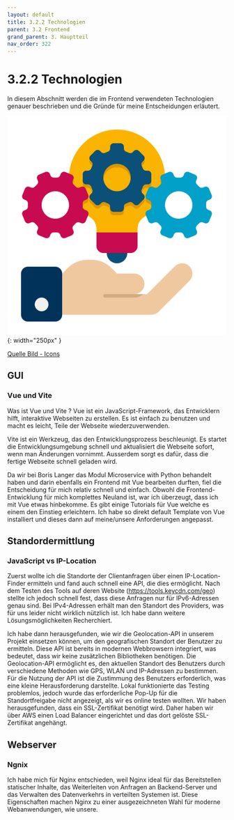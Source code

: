 ```yaml
---
layout: default
title: 3.2.2 Technologien
parent: 3.2 Frontend
grand_parent: 3. Hauptteil
nav_order: 322
---
```


# 3.2.2 Technologien

In diesem Abschnitt werden die im Frontend verwendeten Technologien genauer beschrieben und die Gründe für meine Entscheidungen erläutert.

![Anforderungen](../ressources/icons/technology.png){: width="250px" }

[Quelle Bild - Icons](../anhang/600-quellen.html#64-icons)

## GUI

### Vue und Vite

Was ist Vue und Vite ?
Vue ist ein JavaScript-Framework, das Entwicklern hilft, interaktive Webseiten zu erstellen. Es ist einfach zu benutzen und macht es leicht, Teile der Webseite
wiederzuverwenden.

Vite ist ein Werkzeug, das den Entwicklungsprozess beschleunigt. Es startet die Entwicklungsumgebung schnell und aktualisiert die Webseite sofort, wenn man Änderungen vornimmt. Ausserdem sorgt es dafür, dass die fertige Webseite schnell geladen wird.

Da wir bei Boris Langer das Modul Microservice with Python behandelt haben und darin ebenfalls ein Frontend mit Vue bearbeiten durften, fiel die Entscheidung für mich relativ schnell und einfach. Obwohl die Frontend-Entwicklung für mich komplettes Neuland ist, war ich überzeugt, dass ich mit Vue etwas hinbekomme. Es gibt einige Tutorials für Vue welche es einem den Einstieg erleichtern. Ich habe so direkt default Template von Vue installiert und dieses dann auf meine/unsere Anforderungen angepasst.

## Standordermittlung

### JavaScript vs IP-Location

Zuerst wollte ich die Standorte der Clientanfragen über einen IP-Location-Finder ermitteln und fand auch schnell eine API, die dies ermöglicht. Nach dem Testen des Tools auf deren Website (https://tools.keycdn.com/geo) stellte ich jedoch schnell fest, dass diese Anfragen nur für IPv6-Adressen genau sind. Bei IPv4-Adressen erhält man den Standort des Providers, was für uns leider nicht wirklich nützlich ist. Ich habe dann weitere Lösungsmöglichkeiten Recherchiert. 

Ich habe dann herausgefunden, wie wir die Geolocation-API in unserem Projekt einsetzen können, um den geografischen Standort der Benutzer zu ermitteln. Diese API ist bereits in modernen Webbrowsern integriert, was bedeutet, dass wir keine zusätzlichen Bibliotheken benötigen. Die Geolocation-API ermöglicht es, den aktuellen Standort des Benutzers durch verschiedene Methoden wie GPS, WLAN und IP-Adressen zu bestimmen. Für die Nutzung der API ist die Zustimmung des Benutzers erforderlich, was eine kleine Herausforderung darstellte. Lokal funktionierte das Testing problemlos, jedoch wurde das erforderliche Pop-Up für die Standortfreigabe nicht angezeigt, als wir es online testen wollten. Wir haben herausgefunden, dass ein SSL-Zertifikat benötigt wird. Daher haben wir über AWS einen Load Balancer eingerichtet und das dort gelöste SSL-Zertifikat angehängt.

## Webserver

### Ngnix

Ich habe mich für Nginx entschieden, weil Nginx ideal für das Bereitstellen statischer Inhalte, das Weiterleiten von Anfragen an Backend-Server und das Verwalten des Datenverkehrs in verteilten Systemen ist. Diese Eigenschaften machen Nginx zu einer ausgezeichneten Wahl für moderne Webanwendungen, wie unsere.
